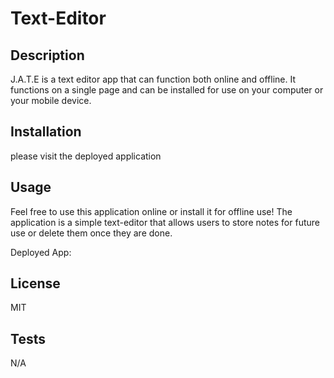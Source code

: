 # Text-Editor

## Description

J.A.T.E is a text editor app that can function both online and offline. It functions on a single page and can be installed for use on your computer or your mobile device.

## Installation 

please visit the deployed application

## Usage

Feel free to use this application online or install it for offline use!
The application is a simple text-editor that allows users to store notes for future use or delete them once they are done. 

Deployed App: 

## License

MIT

## Tests
N/A